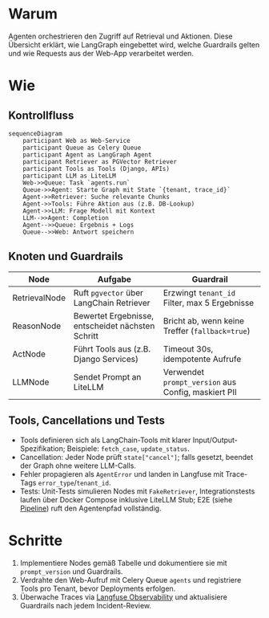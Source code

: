 # Warum
Agenten orchestrieren den Zugriff auf Retrieval und Aktionen. Diese Übersicht erklärt, wie LangGraph eingebettet wird, welche Guardrails gelten und wie Requests aus der Web-App verarbeitet werden.

# Wie
## Kontrollfluss
```mermaid
sequenceDiagram
    participant Web as Web-Service
    participant Queue as Celery Queue
    participant Agent as LangGraph Agent
    participant Retriever as PGVector Retriever
    participant Tools as Tools (Django, APIs)
    participant LLM as LiteLLM
    Web->>Queue: Task `agents.run`
    Queue->>Agent: Starte Graph mit State `{tenant, trace_id}`
    Agent->>Retriever: Suche relevante Chunks
    Agent->>Tools: Führe Aktion aus (z.B. DB-Lookup)
    Agent->>LLM: Frage Modell mit Kontext
    LLM-->>Agent: Completion
    Agent-->>Queue: Ergebnis + Logs
    Queue-->>Web: Antwort speichern
```

## Knoten und Guardrails
| Node | Aufgabe | Guardrail |
| --- | --- | --- |
| RetrievalNode | Ruft `pgvector` über LangChain Retriever | Erzwingt `tenant_id` Filter, max 5 Ergebnisse |
| ReasonNode | Bewertet Ergebnisse, entscheidet nächsten Schritt | Bricht ab, wenn keine Treffer (`fallback=true`) |
| ActNode | Führt Tools aus (z.B. Django Services) | Timeout 30s, idempotente Aufrufe |
| LLMNode | Sendet Prompt an LiteLLM | Verwendet `prompt_version` aus Config, maskiert PII |

## Tools, Cancellations und Tests
- Tools definieren sich als LangChain-Tools mit klarer Input/Output-Spezifikation; Beispiele: `fetch_case`, `update_status`.
- Cancellation: Jeder Node prüft `state["cancel"]`; falls gesetzt, beendet der Graph ohne weitere LLM-Calls.
- Fehler propagieren als `AgentError` und landen in Langfuse mit Trace-Tags `error_type`/`tenant_id`.
- Tests: Unit-Tests simulieren Nodes mit `FakeRetriever`, Integrationstests laufen über Docker Compose inklusive LiteLLM Stub; E2E (siehe [Pipeline](../cicd/pipeline.md)) ruft den Agentenpfad vollständig.

# Schritte
1. Implementiere Nodes gemäß Tabelle und dokumentiere sie mit `prompt_version` und Guardrails.
2. Verdrahte den Web-Aufruf mit Celery Queue `agents` und registriere Tools pro Tenant, bevor Deployments erfolgen.
3. Überwache Traces via [Langfuse Observability](../observability/langfuse.md) und aktualisiere Guardrails nach jedem Incident-Review.
